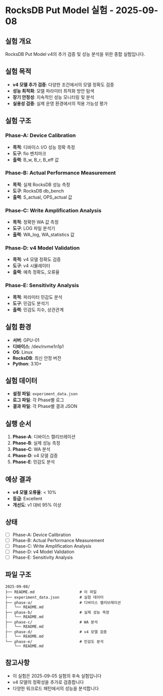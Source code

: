 # RocksDB Put Model 실험 - 2025-09-08

## 실험 개요
RocksDB Put Model v4의 추가 검증 및 성능 분석을 위한 종합 실험입니다.

## 실험 목적
- **v4 모델 추가 검증**: 다양한 조건에서의 모델 정확도 검증
- **성능 최적화**: 모델 파라미터 최적화 방안 탐색
- **장기 안정성**: 지속적인 성능 모니터링 및 분석
- **실용성 검증**: 실제 운영 환경에서의 적용 가능성 평가

## 실험 구조

### Phase-A: Device Calibration
- **목적**: 디바이스 I/O 성능 정확 측정
- **도구**: fio 벤치마크
- **출력**: B_w, B_r, B_eff 값

### Phase-B: Actual Performance Measurement  
- **목적**: 실제 RocksDB 성능 측정
- **도구**: RocksDB db_bench
- **출력**: S_actual, OPS_actual 값

### Phase-C: Write Amplification Analysis
- **목적**: 정확한 WA 값 측정
- **도구**: LOG 파일 분석기
- **출력**: WA_log, WA_statistics 값

### Phase-D: v4 Model Validation
- **목적**: v4 모델 정확도 검증
- **도구**: v4 시뮬레이터
- **출력**: 예측 정확도, 오류율

### Phase-E: Sensitivity Analysis
- **목적**: 파라미터 민감도 분석
- **도구**: 민감도 분석기
- **출력**: 민감도 지수, 상관관계

## 실험 환경
- **서버**: GPU-01
- **디바이스**: /dev/nvme1n1p1
- **OS**: Linux
- **RocksDB**: 최신 안정 버전
- **Python**: 3.10+

## 실험 데이터
- **설정 파일**: `experiment_data.json`
- **로그 파일**: 각 Phase별 로그
- **결과 파일**: 각 Phase별 결과 JSON

## 실행 순서
1. **Phase-A**: 디바이스 캘리브레이션
2. **Phase-B**: 실제 성능 측정
3. **Phase-C**: WA 분석
4. **Phase-D**: v4 모델 검증
5. **Phase-E**: 민감도 분석

## 예상 결과
- **v4 모델 오류율**: < 10%
- **등급**: Excellent
- **개선도**: v1 대비 95% 이상

## 상태
- [ ] Phase-A: Device Calibration
- [ ] Phase-B: Actual Performance Measurement
- [ ] Phase-C: Write Amplification Analysis
- [ ] Phase-D: v4 Model Validation
- [ ] Phase-E: Sensitivity Analysis

## 파일 구조
```
2025-09-08/
├── README.md                    # 이 파일
├── experiment_data.json         # 실험 데이터
├── phase-a/                     # 디바이스 캘리브레이션
│   └── README.md
├── phase-b/                     # 실제 성능 측정
│   └── README.md
├── phase-c/                     # WA 분석
│   └── README.md
├── phase-d/                     # v4 모델 검증
│   └── README.md
└── phase-e/                     # 민감도 분석
    └── README.md
```

## 참고사항
- 이 실험은 2025-09-05 실험의 후속 실험입니다
- v4 모델의 정확성을 추가로 검증합니다
- 다양한 워크로드 패턴에서의 성능을 분석합니다

